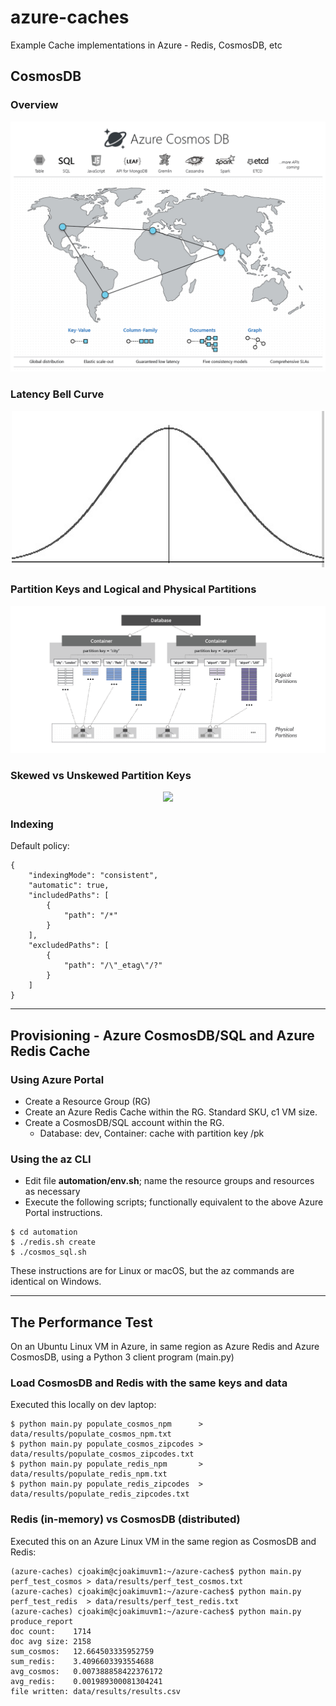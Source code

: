 # azure-caches

Example Cache implementations in Azure - Redis, CosmosDB, etc

## CosmosDB

### Overview 

<p align="center">
  <img src="img/azure-cosmos-db-gray.png">
</p>

### Latency Bell Curve

<p align="center">
  <img width="500" height="250" src="img/bell-curve.jpg">
</p>

### Partition Keys and Logical and Physical Partitions

<p align="center">
  <img src="img/resource-partition.png">
</p>

### Skewed vs Unskewed Partition Keys

<p align="center">
  <img src="img/cosmosdbpartitions.png">
</p>

### Indexing

Default policy:
```
{
    "indexingMode": "consistent",
    "automatic": true,
    "includedPaths": [
        {
            "path": "/*"
        }
    ],
    "excludedPaths": [
        {
            "path": "/\"_etag\"/?"
        }
    ]
}
```

---

## Provisioning - Azure CosmosDB/SQL and Azure Redis Cache

### Using Azure Portal

- Create a Resource Group (RG)
- Create an Azure Redis Cache within the RG.  Standard SKU, c1 VM size.
- Create a CosmosDB/SQL account within the RG.
  - Database: dev, Container: cache with partition key /pk

### Using the az CLI

- Edit file **automation/env.sh**; name the resource groups and resources as necessary
- Execute the following scripts; functionally equivalent to the above Azure Portal instructions.
```
$ cd automation
$ ./redis.sh create
$ ./cosmos_sql.sh
```

These instructions are for Linux or macOS, but the az commands are identical on Windows.

---

## The Performance Test

On an Ubuntu Linux VM in Azure, in same region as Azure Redis and Azure CosmosDB, 
using a Python 3 client program (main.py)

### Load CosmosDB and Redis with the same keys and data

Executed this locally on dev laptop:

```
$ python main.py populate_cosmos_npm      > data/results/populate_cosmos_npm.txt
$ python main.py populate_cosmos_zipcodes > data/results/populate_cosmos_zipcodes.txt
$ python main.py populate_redis_npm       > data/results/populate_redis_npm.txt
$ python main.py populate_redis_zipcodes  > data/results/populate_redis_zipcodes.txt
```

### Redis (in-memory) vs CosmosDB (distributed)

Executed this on an Azure Linux VM in the same region as CosmosDB and Redis:

```
(azure-caches) cjoakim@cjoakimuvm1:~/azure-caches$ python main.py perf_test_cosmos > data/results/perf_test_cosmos.txt
(azure-caches) cjoakim@cjoakimuvm1:~/azure-caches$ python main.py perf_test_redis  > data/results/perf_test_redis.txt
(azure-caches) cjoakim@cjoakimuvm1:~/azure-caches$ python main.py produce_report
doc count:    1714
doc avg size: 2158
sum_cosmos:   12.664503335952759
sum_redis:    3.4096603393554688
avg_cosmos:   0.007388858422376172
avg_redis:    0.001989300081304241
file written: data/results/results.csv
```
